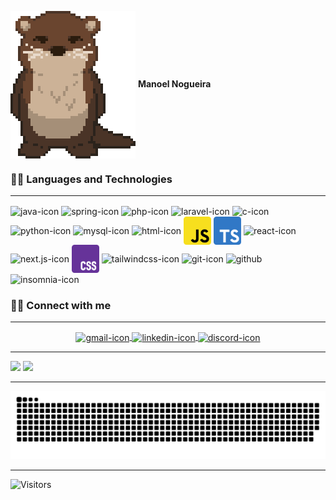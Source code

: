 
<img 
  height="236" 
  width="200" 
  align="center" 
  alt="otter" 
  src="sprites/otter.png"
/>
  **Manoel Nogueira**

### 📖🚀 Languages ​​and Technologies

---

<img 
  align="center" 
  height="45" 
  width="44" 
  alt="java-icon" 
  title="Java" 
  src="https://github.com/syvixor/skills-icons/blob/main/icons/java.svg"
/>
<img 
  align="center" 
  height="45" 
  width="44" 
  alt="spring-icon" 
  title="Spring Boot" 
  src="https://github.com/syvixor/skills-icons/blob/main/icons/springboot.svg"
/>
<img 
  align="center" 
  height="45" 
  width="44" 
  alt="php-icon"
  title="PHP"
  src="https://github.com/syvixor/skills-icons/blob/main/icons/php.svg"
/>
<img 
  align="center" 
  height="45" 
  width="44" 
  alt="laravel-icon"
  title="Laravel" 
  src="https://github.com/syvixor/skills-icons/blob/main/icons/laravel.svg"
/>
<img 
  align="center" 
  height="45" 
  width="44"
  alt="c-icon" 
  title="C" 
  src="https://github.com/syvixor/skills-icons/blob/main/icons/c.svg"
/>
<img 
  align="center" 
  height="45" 
  width="44" 
  alt="python-icon" 
  title="Python"
  src="https://github.com/syvixor/skills-icons/blob/main/icons/python.svg"
/>
<img 
  align="center" 
  height="45" 
  width="44" 
  alt="mysql-icon" 
  title="MySQL"
  src="https://github.com/syvixor/skills-icons/blob/main/icons/mysql.svg"
/>
<img 
  align="center" 
  height="45" 
  width="44" 
  alt="html-icon"
  title="HTML" 
  src="https://github.com/syvixor/skills-icons/blob/main/icons/html.svg"
/>
<img 
  align="center" 
  height="45" 
  width="44"
  alt="js-icon"
  title="JavaScript" 
  src="https://github.com/syvixor/skills-icons/blob/main/icons/javascript.svg"
/>
<img 
  align="center" 
  height="45" 
  width="44" 
  alt="ts-icon" 
  title="TypeScript"
  src="https://github.com/syvixor/skills-icons/blob/main/icons/typescript.svg"
/>
<img 
  align="center" 
  height="45" 
  width="44" 
  alt="react-icon" 
  title="React"
  src="https://github.com/syvixor/skills-icons/blob/main/icons/reactjs.svg"
/>
<img 
  align="center" 
  height="45" 
  width="44" 
  alt="next.js-icon" 
  title="Next.js" 
  src="https://github.com/syvixor/skills-icons/blob/main/icons/nextjs.svg"
/>
<img 
  align="center" 
  height="45" 
  width="44" 
  alt="css-icon" 
  title="CSS" 
  src="https://github.com/syvixor/skills-icons/blob/main/icons/css.svg"
/>
<img 
  align="center" 
  height="45" 
  width="44" 
  alt="tailwindcss-icon" 
  title="Tailwind CSS" 
  src="https://github.com/syvixor/skills-icons/blob/main/icons/tailwindcss.svg"
/>
<img 
  align="center" 
  height="45" 
  width="44" 
  alt="git-icon" 
  title="Git" 
  src="https://github.com/syvixor/skills-icons/blob/main/icons/git.svg"
/>
<img 
  align="center" 
  height="45" 
  width="44" 
  alt="github" 
  title="GitHub" 
  src="https://github.com/syvixor/skills-icons/blob/main/icons/github.svg"
/>
<img 
  align="center" 
  height="45" 
  width="44" 
  alt="insomnia-icon" 
  title="Insomnia" 
  src="https://github.com/syvixor/skills-icons/blob/main/icons/insomnia.svg"
/>

### 🤝🔗 Connect with me

---

<div align="center">
  
  <a href=https://github.com/syvixor/skills-icons/blob/main/icons/gmail.svg >
    <img 
      src="https://github.com/syvixor/skills-icons/blob/main/icons/gmail.svg" 
      alt="gmail-icon" 
      align="center" 
      height="45" 
      width="44" 
      title="Gmail"
    />
  </a>

  <a href="https://www.linkedin.com/in/manoel-nogueira-3288b9361" target="_blank">
    <img 
      src="https://github.com/syvixor/skills-icons/blob/main/icons/linkedin.svg" 
      alt="linkedin-icon" 
      align="center" 
      height="45" 
      width="44" 
      title="Linkedin"
    />
  </a>
  
  <a href="https://discord.com/invite/NwYHQuY3" target="_blank">
    <img 
      src="https://github.com/syvixor/skills-icons/blob/main/icons/discord.svg" 
      alt="discord-icon" 
      align="center" 
      height="45" 
      width="44" 
      title="Discord"
    />
  </a>
  
</div>


---

<img 
  src="https://github-readme-stats.vercel.app/api?username=Manoel-Nogueira&show_icons=true&theme=jolly&include_all_commits=false&count_private=false"
/>
<img 
  src="https://github-readme-stats.vercel.app/api/top-langs/?username=Manoel-Nogueira&layout=compact&langs_count=16&theme=jolly"
/>

---

![Snake animation](https://raw.githubusercontent.com/Manoel-Nogueira/Manoel-Nogueira/output/github-contribution-grid-snake-dark.svg)

---

<img 
  src="https://komarev.com/ghpvc/?username=Manoel-Nogueira&label=Visitors&color=blueviolet&style=for-the-badge" 
  alt="Visitors"
/>

<!-- 
  ![Spring](https://img.shields.io/badge/spring-%236DB33F.svg?style=for-the-badge&logo=spring&logoColor=white)
  ![Spring Boot](https://img.shields.io/badge/spring%20boot-%236DB33F.svg?style=for-the-badge&logo=spring-boot&logoColor=white)
  ![Python](https://img.shields.io/badge/python-3670A0?style=for-the-badge&logo=python&logoColor=white)
  ![Julia](https://img.shields.io/badge/julia-9558B2?style=for-the-badge&logo=julia&logoColor=white)
  ![C](https://img.shields.io/badge/C-00599C?style=for-the-badge&logo=c&logoColor=white)
  ![Java](https://img.shields.io/badge/java-%23ED8B00.svg?style=for-the-badge&logo=openjdk&logoColor=white)
  ![HTML5](https://img.shields.io/badge/html5-%23E34F26.svg?style=for-the-badge&logo=html5&logoColor=white)
  ![PHP](https://img.shields.io/badge/PHP-777BB4?style=for-the-badge&logo=php&logoColor=white)
  ![Laravel](https://img.shields.io/badge/laravel-%23FF2D20.svg?style=for-the-badge&logo=laravel&logoColor=white)
  ![JavaScript](https://img.shields.io/badge/JavaScript-F7DF1E?style=for-the-badge&logo=javascript&logoColor=black)
  ![React](https://img.shields.io/badge/React-20232A?style=for-the-badge&logo=react&logoColor=61DAFB)
  ![CSS3](https://img.shields.io/badge/css3-%231572B6.svg?style=for-the-badge&logo=css3&logoColor=white)
  ![Tailwind](https://img.shields.io/badge/tailwindcss-%2338B2AC.svg?style=for-the-badge&logo=tailwind-css&logoColor=white)
  ![MySQL](https://img.shields.io/badge/MySQL-%23316192.svg?style=for-the-badge&logo=mysql&logoColor=white)
  ![Vscode](https://img.shields.io/badge/Vscode-007ACC?style=for-the-badge&logo=visual-studio-code&logoColor=white)
  ![Eclipse](https://img.shields.io/badge/Eclipse-2C2255?style=for-the-badge&logo=eclipseide&logoColor=white)
  ![Linux Mint](https://img.shields.io/badge/Linux%20Mint-87CF3E?style=for-the-badge&logo=Linux%20Mint&logoColor=white)
  ![Windows](https://img.shields.io/badge/Windows-0078D6?style=for-the-badge&logo=windows&logoColor=white)
-->

